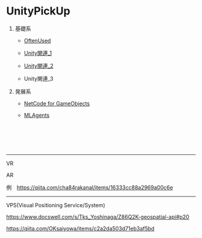 # UnityPickUp
   
   1. 基礎系
      - [OftenUsed](3_1_0_OftenUsed/3_0_OftenUsed.md)

      - [Unity関連_1](3_1_1_Other/3_1_Other.md)

      - [Unity関連_2](3_1_2_Other/3_2_Other.md)

      - Unity関連_3

   2. 発展系
       -  <a href="https://drive.google.com/drive/folders/1gUOwsJvWfTcIOitGhQpPudrnVWQn3IiW" target="_blank">NetCode for GameObjects</a>

       - [MLAgents](3_3_MLAgents/3_0_MLAgents.md)
 
<br>
<br>
<br>
<br>

----
VR

AR

例　https://qiita.com/cha84rakanal/items/16333cc88a2969a00c6e

---

VPS(Visual Positioning Service/System)

https://www.docswell.com/s/Tks_Yoshinaga/Z86Q2K-geospatial-api#p20


https://qiita.com/OKsaiyowa/items/c2a2da503d71eb3af5bd